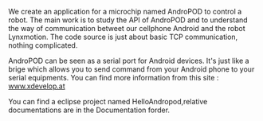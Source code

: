 We create an application for a microchip named AndroPOD to control a robot. The main work is to study the API of AndroPOD and to understand the way of communication betweet our cellphone Android and the robot Lynxmotion. The code source is just about basic TCP communication, nothing complicated.

AndroPOD can be seen as a serial port for Android devices. It's just like a brige which allows you to send command from your Android phone to your serial equipments. You can find more information from this site : www.xdevelop.at

You can find a eclipse project named HelloAndropod,relative documentations are in the Documentation forder. 
